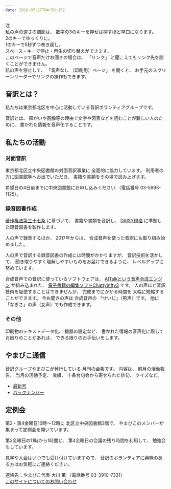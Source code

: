 ```yaml
---
date: 2018-07-27T04:58:15Z
---
```

   
<!--span data-dur="2.05" data-begin="0.000" id="mrii_0001">  </span>
<span data-dur="2.708" data-begin="2.050" id="xmri_0001">音訳グループ やまびこ</span>
<span data-dur="1.641" data-begin="4.758" id="xmri_0002">読み上げ時間：</span>
span data-dur="2.82" data-begin="6.399" id="xmri_0003">約5分10秒</span-->

<span data-dur="1.393" data-begin="9.219" id="xmri_0004">注：</span>  
<span data-dur="3.117" data-begin="10.612" id="xmri_0005">私の声の速さの調節は、</span>
<span data-dur="5.276" data-begin="13.729" id="xmri_0006">数字の3のキーを押せば押すほど早口になります。</span>  
<span data-dur="2.777" data-begin="19.005" id="xmri_0007">2のキーでゆっくりに。</span>  
<span data-dur="4.003" data-begin="21.782" id="xmri_0008">1のキーで5秒ずつ巻き戻し。</span>  
<span data-dur="5.966" data-begin="25.785" id="xmri_0009">スペース・キーで停止・再生の切り替えができます。</span>  
<span data-dur="3.47" data-begin="31.751" id="xmri_000A">このページで音声だけお聞きの場合は、</span>
<span data-dur="1.082" data-begin="35.221" id="xmri_000B">「リンク」</span>
<span data-dur="5.164" data-begin="36.303" id="xmri_000C">と聞こえてもリンク先を開くことができません。</span>  
<span data-dur="2.263" data-begin="41.467" id="xmri_000D">私の声を停止して、</span>
<span data-dur="1.445" data-begin="43.730" id="xmri_000E">「音声なし</span>
<span data-dur="1.895" data-begin="45.175" id="xmri_000F">（印刷用）ページ」</span>
<span data-dur="1.308" data-begin="47.070" id="xmri_0010">を開くと、</span>
<span data-dur="5.722" data-begin="48.378" id="xmri_0011">お手元のスクリーンリーダーでリンクの操作もできます。</span>

<!--span data-dur="3.086" data-begin="54.100" id="xmri_0012">注終わり。</span-->


## <span data-dur="2.968" data-begin="57.186" id="xmri_0013">音訳とは？</span>

<span data-dur="7.975" data-begin="60.154" id="xmri_0014">私たちは東京都北区を中心に活動している音訳ボランティアグループです。</span>

<span data-dur="1.436" data-begin="68.129" id="xmri_0015">音訳とは、</span>
<span data-dur="6.511" data-begin="69.565" id="xmri_0016">障がいや高齢等の理由で文字や図表などを読むことが難しい人のために、</span>
<span data-dur="5.13" data-begin="76.076" id="xmri_0017">書かれた情報を音声化することです。</span>

## <span data-dur="2.817" data-begin="81.206" id="xmri_0018">私たちの活動</span>


### <span data-dur="2.417" data-begin="84.023" id="xmri_0019">対面音訳</span>

<span data-dur="4.535" data-begin="86.440" id="xmri_001A">東京都北区立中央図書館の対面音訳事業に</span>
<span data-dur="4.013" data-begin="90.975" id="xmri_001B">全面的に協力しています。</span>
<span data-dur="3.628" data-begin="94.988" id="xmri_001C">利用者の方に図書館等へお出でいただき、</span>
<span data-dur="4.558" data-begin="98.616" id="xmri_001D">書籍や書類をその場で読み上げます。</span>

<span data-dur="4.613" data-begin="103.174" id="xmri_001E">希望日の4日前までに中央図書館にお申し込みください</span>
<span data-dur="1.627" data-begin="107.787" id="xmri_001F">（電話番号</span>
<span data-dur="5.176" data-begin="109.414" id="xmri_0020">03-5993-1125）。</span>

### <span data-dur="2.964" data-begin="114.590" id="xmri_0021">録音図書作成</span>

<span data-dur="2.858" data-begin="117.554" id="xmri_0022"><a href="http://elaws.e-gov.go.jp/search/elawsSearch/elaws_search/lsg0500/detail?lawId=345AC0000000048&openerCode=1" data-dur="1.782" data-begin="120.412" id="xmri_0023">著作権法第三十七条</a></span>
<span data-dur="1.601" data-begin="122.194" id="xmri_0024">に基づいて、</span>
<span data-dur="2.829" data-begin="123.795" id="xmri_0025">書籍や書類を音訳し、</span>
<span data-dur="1.612" data-begin="126.624" id="xmri_0026"><a href="http://www.dinf.ne.jp/doc/daisy/" data-dur="1.782" data-begin="128.236" id="xmri_0027">DAISY規格</a></span>
<span data-dur="4.997" data-begin="130.018" id="xmri_0028">に準拠した録音図書を製作します。</span>

<span data-dur="2.564" data-begin="135.015" id="xmri_0029">人の声で録音するほか、</span>
<span data-dur="2.268" data-begin="137.579" id="xmri_002A">2017年からは、</span>
<span data-dur="5.751" data-begin="139.847" id="xmri_002B">合成音声を使った音訳にも取り組み始めました。</span>

<span data-dur="5.76" data-begin="145.598" id="xmri_002C">人の声で音訳する録音図書の作成には時間がかかりますが、</span>
<span data-dur="2.212" data-begin="151.358" id="xmri_002D">音訳技術を活かして、</span>
<span data-dur="4.472" data-begin="153.570" id="xmri_002E">聞き取りやすく理解しやすいものをお届けできるように、</span>
<span data-dur="3.588" data-begin="158.042" id="xmri_002F">レベルアップに努めています。</span>

<span data-dur="4.311" data-begin="161.630" id="xmri_0030">合成音声での音訳に使っているソフトウェアは、</span>
<span data-dur="3.609" data-begin="165.941" id="xmri_0031"><a href="https://www.ai-j.jp/about/" data-dur="1.782" data-begin="169.550" id="xmri_0032">AITalkという音声合成エンジン</a></span>
<span data-dur="1.712" data-begin="171.332" id="xmri_0033">が組み込まれた、</span>
<span data-dur="4.305" data-begin="173.044" id="xmri_0034"><a href="http://www.sciaccess.net/jp/ChattyInfty/" data-dur="1.782" data-begin="177.349" id="xmri_0035">電子書籍の編集ソフトChattyInfty3</a></span>
<span data-dur="1.8" data-begin="179.131" id="xmri_0036">です。</span>
<span data-dur="4.566" data-begin="180.931" id="xmri_0037">人の声ほど音訳技術を駆使することはできませんが、</span>
<span data-dur="2.456" data-begin="185.497" id="xmri_0038">完成までにかかる時間を</span>
<span data-dur="3.676" data-begin="187.953" id="xmri_0039">大幅に短縮することができます。</span>
<span data-dur="1.857" data-begin="191.629" id="xmri_003A">今お聞きの声は</span>
<span data-dur="1.833" data-begin="193.486" id="xmri_003B">合成音声の</span>
<span data-dur="2.16" data-begin="195.319" id="xmri_003C">「せいじ」（男声）です。</span>
<span data-dur="1.06" data-begin="197.479" id="xmri_003D">他に</span>
<span data-dur="4.114" data-begin="198.539" id="xmri_003E">「なぎさ」の声（女声）でも作成できます。</span>

### <span data-dur="2.066" data-begin="202.653" id="xmri_003F">その他</span>

<span data-dur="2.549" data-begin="204.719" id="xmri_0040">印刷物のテキストデータ化、</span>
<span data-dur="1.763" data-begin="207.268" id="xmri_0041">機器の設定など、</span>
<span data-dur="4.612" data-begin="209.031" id="xmri_0042">書かれた情報の音声化に際してお困りのことがあれば、</span>
<span data-dur="4.329" data-begin="213.643" id="xmri_0043">できる限りのお手伝いをします。</span>

## <span data-dur="2.599" data-begin="217.972" id="xmri_0044">やまびこ通信</span>

<span data-dur="3.125" data-begin="220.571" id="xmri_0045">音訳グループやまびこが発行している</span>
<span data-dur="3.41" data-begin="223.696" id="xmri_0046">月刊の会報です。</span>
<span data-dur="1.296" data-begin="227.106" id="xmri_0047">内容は、</span>
<span data-dur="2.321" data-begin="228.402" id="xmri_0048">前月の活動報告、</span>
<span data-dur="2.144" data-begin="230.723" id="xmri_0049">当月の活動予定、</span>
<span data-dur="1.319" data-begin="232.867" id="xmri_004A">実績、</span>
<span data-dur="3.003" data-begin="234.186" id="xmri_004B">十条台句会から寄せられた俳句、</span>
<span data-dur="2.48" data-begin="237.189" id="xmri_004C">クイズなど。</span>

- <span data-dur="1.46" data-begin="239.669" id="xmri_004D"><a href="tusin201807.html" data-dur="2.282" data-begin="241.129" id="xmri_004E">最新号</a></span>
- <span data-dur="1.634" data-begin="243.411" id="xmri_004F"><a href="bn.html" data-dur="2.632" data-begin="245.045" id="xmri_0050">バックナンバー</a></span>

## <span data-dur="2.122" data-begin="247.677" id="xmri_0051">定例会</span>

<span data-dur="4.205" data-begin="249.799" id="xmri_0052">第2・第4金曜日10時～12時に</span>
<span data-dur="3.265" data-begin="254.004" id="xmri_0053">北区立中央図書館3階で、</span>
<span data-dur="5.678" data-begin="257.269" id="xmri_0054">やまびこのメンバーが集まって定例会を開いています。</span>

<span data-dur="3.784" data-begin="262.947" id="xmri_0055">第2金曜日の11時から1時間と、</span>
<span data-dur="3.972" data-begin="266.731" id="xmri_0056">第4金曜日の会議の残り時間を利用して、</span>
<span data-dur="3.51" data-begin="270.703" id="xmri_0057">勉強会もしています。</span>

<span data-dur="3.968" data-begin="274.213" id="xmri_0058">見学や入会はいつでも受け付けていますので、</span>
<span data-dur="6.458" data-begin="278.181" id="xmri_0059">音訳のボランティアに興味のある方はお気軽にご連絡ください。</span>

<span data-dur="4.057" data-begin="284.639" id="xmri_005A">連絡先：やまびこ代表 大川 薫</span>
<span data-dur="1.627" data-begin="288.696" id="xmri_005B">（電話番号</span>
<span data-dur="4.769" data-begin="290.323" id="xmri_005C">03-3910-7331）</span>  
<span data-dur="2.728" data-begin="295.092" id="xmri_005D"><a href="mailto:ymbk2016ml@gmail.com?Subject=やまびこウェブサイトについて" data-dur="2.632" data-begin="297.820" id="xmri_005E">このサイトについてのお問い合わせ</a></span>

<!--span data-dur="4.995" data-begin="300.452" id="xmri_005F">以上でこのページの読み上げは終わりです。</span-->

<span data-dur="1.15" data-begin="305.447" id="xmri_0060"></span>
